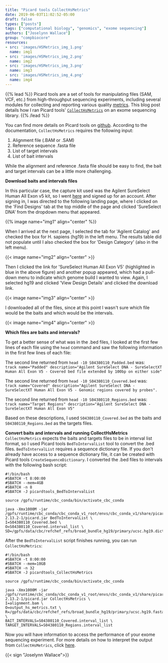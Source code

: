 ```yaml
---
title: "Picard tools CollectHsMetrics"
date: 2019-06-03T11:02:52-05:00
draft: false
types: ["posts"]
tags: ["computational biology", "genomics", "exome sequencing"]
authors: ["Joselynn Wallace"]
group: "compbiocore"
resources:
- src: 'images/HSMetrics_img_1.png'
  name: img1
- src: 'images/HSMetrics_img_2.png'
  name: img2
- src: 'images/HSMetrics_img_3.png'
  name: img3
- src: 'images/HSMetrics_img_4.png'
  name: img4
---
```


{{% lead %}}
Picard tools are a set of tools for manipulating files (SAM, VCF, etc.) from high-throughput sequencing experiments, including several modules for collecting and reporting various quality [metrics](http://broadinstitute.github.io/picard/picard-metric-definitions.html). This blog post details how I ran Picard tools' [`CollectHsMetrics`](https://broadinstitute.github.io/picard/command-line-overview.html#CollectHsMetrics) on an exome sequencing library.
{{% /lead %}}

You can find more details on Picard tools on [github](https://github.com/broadinstitute/picard). According to the documentation, `CollectHsMetrics` requires the following input: <br />

1. Alignment file (.BAM or .SAM)
2. Reference sequence .fasta file
3. List of target intervals
4. List of bait intervals<br />

While the alignment and reference .fasta file should be easy to find, the bait and target intervals can be a little more challenging.


**Download baits and intervals files**

In this particular case, the capture kit used was the Agilent SureSelect Human All Exon v5 kit, so I went [here](https://earray.chem.agilent.com/suredesign/index.htm) and signed up for an account. After signing in, I was directed to the following landing page, where I clicked on the 'Find Designs' tab at the top middle of the page and clicked 'SureSelect DNA' from the dropdown menu that appeared.

{{% image  name="img1" align="center" %}}

When I arrived at the next page, I selected the tab for 'Agilent Catalog' and checked the box for H. sapiens (hg19) in the left menu. The results table did not populate until I also checked the box for 'Design Category' (also in the left menu).


{{< image  name="img2" align="center" >}}

Then I clicked the link for 'SureSelect Human All Exon V5' (highlighted in blue in the above figure) and another popup appeared, which had a pull-down menu to indicate which genome build I wanted to view. Again, I selected hg19 and clicked 'View Design Details' and clicked the download link.


{{< image  name="img3" align="center" >}}

I downloaded all of the files, since at this point I wasn't sure which file would be the baits and which would be the intervals.

{{< image  name="img4" align="center" >}}

**Which files are baits and intervals?**

To get a better sense of what was in the .bed files, I looked at the first few lines of each file using the `head` command and saw the following information in the first few lines of each file:

The second line returned from `head -10 S04380110_Padded.bed` was:  
```track name="Padded" description="Agilent SureSelect DNA - SureSelectXT Human All Exon V5 - Covered bed file extended by 100bp on either side"```

The second line returned from `head -10 S04380110_Covered.bed` was:  
```track name="Covered" description="Agilent SureSelect DNA - SureSelectXT Human All Exon V5 - Genomic regions covered by probes".```

The second line returned from `head -10 S04380110_Regions.bed` was:   
```track name="Target Regions" description="Agilent SureSelect DNA - SureSelectXT Human All Exon V5"```      

Based on these descriptions, I used `S04380110_Covered.bed` as the baits and `S04380110_Regions.bed` as the targets files.    


**Convert baits and intervals and running CollectHsMetrics**
`CollectHsMetrics` expects the baits and targets files to be in interval list format, so I used Picard tools `BedToIntervalList` tool to convert the .bed files. `BedToIntervalList` requires a sequence dictionary file. If you don't already have access to a sequence dictionary file, it can be created with Picard tools `CreateSequenceDictionary`. I converted the .bed files to intervals with the following bash script:   

```shell
#!/bin/bash
#SBATCH -t 8:00:00
#SBATCH --mem=4GB
#SBATCH -n 8
#SBATCH -J picardtools_BedToIntervalList

source /gpfs/runtime/cbc_conda/bin/activate_cbc_conda

java -Xmx1000M -jar /gpfs/runtime/cbc_conda/cbc_conda_v1_root/envs/cbc_conda_v1/share/picard-2.13.2-1/picard.jar BedToIntervalList \
I=S04380110_Covered.bed \
O=S04380110_Covered.interval_list \
SD=/gpfs/data/cbc/refchef_refs/broad_bundle_hg19/primary/ucsc.hg19.dict
```

After the `BedToIntervalList` script finishes running, you can run `CollectHsMetrics`:

```shell
#!/bin/bash
#SBATCH -t 8:00:00
#SBATCH --mem=10GB
#SBATCH -n 32
#SBATCH -J picardtools_CollectHsMetrics

source /gpfs/runtime/cbc_conda/bin/activate_cbc_conda

java -Xmx1000M -jar /gpfs/runtime/cbc_conda/cbc_conda_v1_root/envs/cbc_conda_v1/share/picard-2.13.2-1/picard.jar CollectHsMetrics \
I=alignment.bam \
O=output_hs_metrics.txt \
R=/gpfs/data/cbc/refchef_refs/broad_bundle_hg19/primary/ucsc.hg19.fasta \
BAIT_INTERVALS=S04380110_Covered.interval_list \
TARGET_INTERVALS=S04380110_Regions.interval_list

```
Now you will have information to access the performance of your exome sequencing experiment. For more details on how to interpret the output from `CollectHsMetrics`, click [here](http://broadinstitute.github.io/picard/picard-metric-definitions.html#HsMetrics).

{{< sign "Joselynn Wallace">}}
